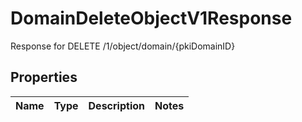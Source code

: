 

# DomainDeleteObjectV1Response

Response for DELETE /1/object/domain/{pkiDomainID}

## Properties

| Name | Type | Description | Notes |
|------------ | ------------- | ------------- | -------------|




